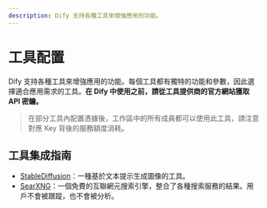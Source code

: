 ```yaml
---
description: Dify 支持各種工具來增強應用的功能。
---
```


# 工具配置

Dify 支持各種工具來增強應用的功能。每個工具都有獨特的功能和參數，因此選擇適合應用需求的工具。**在 Dify 中使用之前，請從工具提供商的官方網站獲取 API 密鑰。**

> 在部分工具內配置憑據後，工作區中的所有成員都可以使用此工具，請注意對應 Key 背後的服務額度消耗。

## 工具集成指南

- [StableDiffusion](./stable-diffusion.md)：一種基於文本提示生成圖像的工具。
- [SearXNG](./searxng.md)：一個免費的互聯網元搜索引擎，整合了各種搜索服務的結果。用戶不會被跟蹤，也不會被分析。